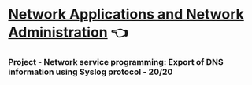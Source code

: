 # [Network Applications and Network Administration](https://www.fit.vut.cz/study/course/12786/.en) :point_left:

### Project - Network service programming: Export of DNS information using Syslog protocol - 20/20